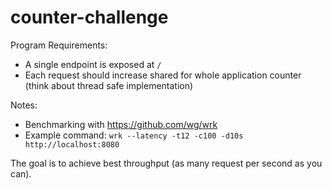 # counter-challenge

Program Requirements:
- A single endpoint is exposed at `/`
- Each request should increase shared for whole application counter (think about thread safe implementation)

Notes:
- Benchmarking with https://github.com/wg/wrk
- Example command: `wrk --latency -t12 -c100 -d10s http://localhost:8080`

The goal is to achieve best throughput (as many request per second as you can).
